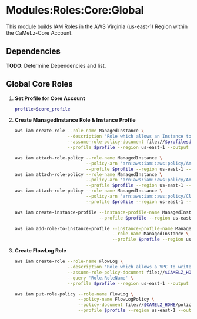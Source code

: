 # Modules:Roles:Core:Global

This module builds IAM Roles in the AWS Virginia (us-east-1) Region within the CaMeLz-Core Account.

## Dependencies

**TODO**: Determine Dependencies and list.

## Global Core Roles

1. **Set Profile for Core Account**
    ```bash
    profile=$core_profile
    ```

1.  **Create ManagedInstance Role & Instance Profile**
    ```bash
    aws iam create-role --role-name ManagedInstance \
                        --description 'Role which allows an Instance to be managed by SSM, join a Domain, and write to CloudWatch' \
                        --assume-role-policy-document file://$profilesdir/Ec2AssumeRole.json \
                        --profile $profile --region us-east-1 --output text

    aws iam attach-role-policy --role-name ManagedInstance \
                               --policy-arn 'arn:aws:iam::aws:policy/AmazonSSMManagedInstanceCore' \
                               --profile $profile --region us-east-1 --output text
    aws iam attach-role-policy --role-name ManagedInstance \
                               --policy-arn 'arn:aws:iam::aws:policy/AmazonSSMDirectoryServiceAccess' \
                               --profile $profile --region us-east-1 --output text
    aws iam attach-role-policy --role-name ManagedInstance \
                               --policy-arn 'arn:aws:iam::aws:policy/CloudWatchAgentServerPolicy' \
                               --profile $profile --region us-east-1 --output text

    aws iam create-instance-profile --instance-profile-name ManagedInstance \
                                    --profile $profile --region us-east-1 --output text

    aws iam add-role-to-instance-profile --instance-profile-name ManagedInstance \
                                         --role-name ManagedInstance \
                                         --profile $profile --region us-east-1 --output text
    ```

1.  **Create FlowLog Role**
    ```bash
    aws iam create-role --role-name FlowLog \
                        --description 'Role which allows a VPC to write Flow Logs' \
                        --assume-role-policy-document file://$CAMELZ_HOME/policies/VpcFlowLogsAssumeRole.json \
                        --query 'Role.RoleName' \
                        --profile $profile --region us-east-1 --output text

    aws iam put-role-policy --role-name FlowLog \
                            --policy-name FlowLogPolicy \
                            --policy-document file://$CAMELZ_HOME/policies/VpcFlowLogs.json \
                            --profile $profile --region us-east-1 --output text
    ```